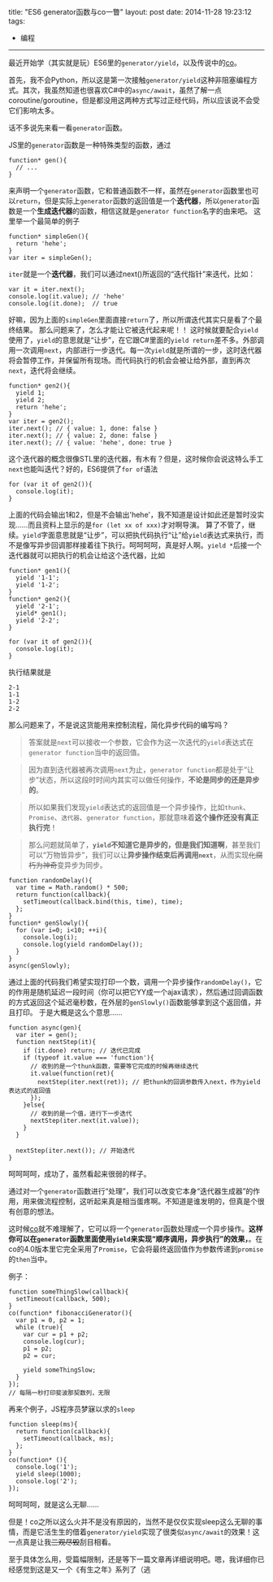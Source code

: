 title: "ES6 generator函数与co一瞥"
layout: post
date: 2014-11-28 19:23:12
tags: 
- 编程
---

最近开始学（其实就是玩）ES6里的`generator/yield`，以及传说中的[co](https://github.com/tj/co)。

<!-- more -->

首先，我不会Python，所以这是第一次接触`generator/yield`这种非阻塞编程方式。其次，我虽然知道也很喜欢C#中的`async/await`，虽然了解一点coroutine/goroutine，但是都没用这两种方式写过正经代码，所以应该说不会受它们影响太多。

话不多说先来看一看`generator`函数。

JS里的`generator`函数是一种特殊类型的函数，通过
```
function* gen(){
  // ...
}
```
来声明一个`generator`函数，它和普通函数不一样，虽然在`generator`函数里也可以`return`，但是实际上`generator`函数的返回值是一个**迭代器**，所以`generator`函数是一个**生成迭代器**的函数，相信这就是`generator function`名字的由来吧。
这里举一个最简单的例子
```
function* simpleGen(){
  return 'hehe';
}
var iter = simpleGen();
```
`iter`就是一个**迭代器**，我们可以通过next()所返回的“迭代指针”来迭代，比如：
```
var it = iter.next();
console.log(it.value); // 'hehe'
console.log(it.done);  // true
```
好嘛，因为上面的`simpleGen`里面直接`return`了，所以所谓迭代其实只是看了个最终结果。
那么问题来了，怎么才能让它被迭代起来呢！！
这时候就要配合`yield`使用了，`yield`的意思就是“让步”，在它跟C#里面的`yield return`差不多。外部调用一次调用`next`，内部进行一步迭代。每一次`yield`就是所谓的一步，这时迭代器将会暂停工作，并保留所有现场。而代码执行的机会会被让给外部，直到再次`next`，迭代将会继续。
```
function* gen2(){
  yield 1;
  yield 2;
  return 'hehe';
}
var iter = gen2();
iter.next(); // { value: 1, done: false }
iter.next(); // { value: 2, done: false }
iter.next(); // { value: 'hehe', done: true }
```
这个迭代器的概念很像STL里的迭代器，有木有？但是，这时候你会说这特么手工`next`也能叫迭代？好的，ES6提供了`for of`语法
```
for (var it of gen2()){
  console.log(it);
}
```
上面的代码会输出1和2，但是不会输出'hehe'，我不知道是设计如此还是暂时没实现……而且资料上显示的是`for (let xx of xxx)`才对啊导演。
算了不管了，继续。`yield`字面意思就是“让步”，可以把执代码执行“让”给`yield`表达式来执行，而不是像写异步回调那样接着往下执行。呵呵呵呵，真是好人啊。`yield *`后接一个迭代器就可以把执行的机会让给这个迭代器，比如
```
function* gen1(){
  yield '1-1';
  yield '1-2';
}
function* gen2(){
  yield '2-1';
  yield* gen1();
  yield '2-2';
}

for (var it of gen2()){
  console.log(it);
}
```
执行结果就是
```
2-1
1-1
1-2
2-2
```

那么问题来了，不是说这货能用来控制流程，简化异步代码的编写吗？

> 答案就是`next`可以接收一个参数，它会作为这一次迭代的`yield`表达式在`generator function`当中的返回值。

> 因为直到迭代器被再次调用`next`为止，`generator function`都是处于“让步”状态，所以这段时时间内其实可以做任何操作，**不论是同步的还是异步的**。

> 所以如果我们发现`yield`表达式的返回值是一个异步操作，比如`thunk`、`Promise`、`迭代器`、`generator function`，那就意味着**这个操作还没有真正执行完**！

> 那么问题就简单了，**`yield`不知道它是异步的，但是我们知道啊**，甚至我们可以“万物皆异步”，我们可以让**异步操作结束后再调用`next`**，从而实现~~化腐朽为神奇~~变异步为同步。

```
function randomDelay(){
  var time = Math.random() * 500;
  return function(callback){
    setTimeout(callback.bind(this, time), time);
  };
}
function* genSlowly(){
  for (var i=0; i<10; ++i){
    console.log(i);
    console.log(yield randomDelay());
  }
}
async(genSlowly);
```
通过上面的代码我们希望实现打印一个数，调用一个异步操作`randomDelay()`，它的作用是随机延迟一段时间（你可以把它YY成一个ajax请求），然后通过回调函数的方式返回这个延迟毫秒数，在外层的`genSlowly()`函数能够拿到这个返回值，并且打印。
于是大概是这么个意思……
```
function async(gen){
  var iter = gen();
  function nextStep(it){
    if (it.done) return; // 迭代已完成
    if (typeof it.value === 'function'){
      // 收到的是一个thunk函数，需要等它完成的时候再继续迭代
      it.value(function(ret){
        nextStep(iter.next(ret)); // 把thunk的回调参数传入next，作为yield表达式的返回值
      });
    }else{
      // 收到的是一个值，进行下一步迭代
      nextStep(iter.next(it.value));
    }
  }

  nextStep(iter.next()); // 开始迭代
}
```
呵呵呵呵，成功了，虽然看起来很弱的样子。

通过对一个`generator`函数进行“处理”，我们可以改变它本身“迭代器生成器”的作用，用来做流程控制，这听起来真是相当蛋疼啊。不知道是谁发明的，但真是个很有创意的想法。

这时候[co](https://github.com/tj/co)就不难理解了，它可以将一个`generator`函数处理成一个异步操作。**这样你可以在`generator`函数里面使用`yield`来实现“顺序调用，异步执行”的效果，**。在co的4.0版本里它完全采用了`Promise`，它会将最终返回值作为参数传递到`promise`的`then`当中。

例子：
```
function someThingSlow(callback){
  setTimeout(callback, 500);
}
co(function* fibonacciGenerator(){
  var p1 = 0, p2 = 1;
  while (true){
    var cur = p1 + p2;
    console.log(cur);
    p1 = p2;
    p2 = cur;

    yield someThingSlow;
  }
});
// 每隔一秒打印斐波那契数列，无限
```
再来个例子，JS程序员梦寐以求的`sleep`
```
function sleep(ms){
  return function(callback){
    setTimeout(callback, ms);
  };
}
co(function* (){
  console.log('1');
  yield sleep(1000);
  console.log('2');
});
```
呵呵呵呵，就是这么无聊……

但是！co之所以这么火并不是没有原因的，当然不是仅仅实现sleep这么无聊的事情，而是它活生生的借着`generator/yield`实现了很类似`async/await`的效果！这一点真是让我~~三观尽毁~~刮目相看。

至于具体怎么用，受篇幅限制，还是等下一篇文章再详细说明吧。嗯，我详细你已经感觉到这是又一个《有生之年》系列了（逃
